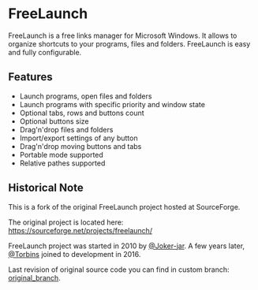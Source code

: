 # FreeLaunch

FreeLaunch is a free links manager for Microsoft Windows. It allows to organize shortcuts to your programs, files and folders. FreeLaunch is easy and fully configurable.

## Features

- Launch programs, open files and folders
- Launch programs with specific priority and window state
- Optional tabs, rows and buttons count
- Optional buttons size
- Drag'n'drop files and folders
- Import/export settings of any button
- Drag'n'drop moving buttons and tabs
- Portable mode supported
- Relative pathes supported

## Historical Note

This is a fork of the original FreeLaunch project hosted at SourceForge.

The original project is located here: https://sourceforge.net/projects/freelaunch/

FreeLaunch project was started in 2010 by [@Joker-jar](https://github.com/Joker-jar). A few years later, [@Torbins](https://github.com/Torbins) joined to development in 2016.

Last revision of original source code you can find in custom branch: [original_branch](../../tree/original_branch).
